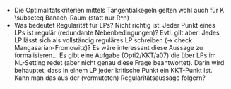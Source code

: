 * Die Optimalitätskriterien mittels Tangentialkegeln gelten wohl auch für K \subseteq Banach-Raum (statt nur R^n)
* Was bedeutet Regularität für LPs? Nicht richtig ist: Jeder Punkt eines LPs ist regulär (redundante Nebenbedingungen)? Evtl. gilt aber: Jedes LP lässt sich als vollständig reguläres LP schreiben (-> check Mangasarian-Fromowitz)? Es wäre interessant diese Aussage zu formalisieren...
  Es gibt eine Aufgabe (Opti2/KKT/a07) die über LPs im NL-Setting redet (aber nicht genau diese Frage beantwortet). Darin wird behauptet, dass in einem LP jeder kritische Punkt ein KKT-Punkt ist. Kann man das aus der (vermuteten) Regularitätsaussage folgern?
